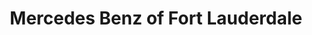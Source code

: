 ---
title: "Mercedes Benz of Fort Lauderdale"
url: /fort-lauderdale/mercedes-benz-of-fort-lauderdale/
shop: car
---